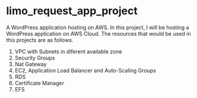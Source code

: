 # limo_request_app_project
A WordPress application hosting on AWS.
In this project, I will be hosting a WordPress application on AWS Cloud. The resources that would be used in this projects are as follows.
1. VPC with Subnets in diferent available zone
2. Security Groups
3. Nat Gateway
4. EC2, Application Load Balancer and Auto-Scaling Groups
5. RDS
6. Certificate Manager
7. EFS
